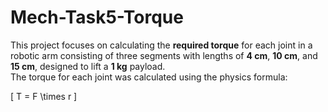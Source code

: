 # Mech-Task5-Torque
This project focuses on calculating the **required torque** for each joint in a robotic arm consisting of three segments with lengths of **4 cm**, **10 cm**, and **15 cm**, designed to lift a **1 kg** payload.  
The torque for each joint was calculated using the physics formula:

\[
T = F \times r
\]

